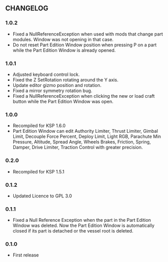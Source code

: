 ## CHANGELOG

### 1.0.2
- Fixed a NullReferenceException when used with mods that change part modules. Window was not opening in that case.
- Do not reset Part Edition Window position when pressing P on a part while the Part Edition Window is already opened.

### 1.0.1
- Adjusted keyboard control lock.
- Fixed the Z SetRotation rotating around the Y axis.
- Update editor gizmo position and rotation.
- Fixed a mirror symmetry rotation bug.
- Fixed a NullReferenceException when clicking the new or load craft button while the Part Edition Window was open.

### 1.0.0
- Recompiled for KSP 1.6.0
- Part Edition Window can edit Authority Limiter, Thrust Limiter, Gimbal Limit, Decouple Force Percent, Deploy Limit, Light RGB,
  Parachute Min Pressure, Altitude, Spread Angle, Wheels Brakes, Friction, Spring, Damper, Drive Limiter, Traction Control with
  greater precision.

### 0.2.0
- Recompiled for KSP 1.5.1

### 0.1.2
- Updated Licence to GPL 3.0

### 0.1.1
- Fixed a Null Reference Exception when the part in the Part Edition Window was deleted. Now the Part Edition Window is automatically closed if its part is detached or the vessel root is deleted.

### 0.1.0
- First release
